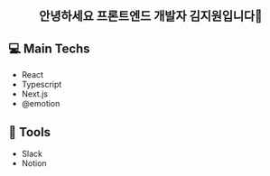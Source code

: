 <h2 align = "center">
안녕하세요
프론트엔드 개발자 김지원입니다👋
</h2>

<p align = "center">
<h2>💻 Main Techs</h2>
<ul>
<li>React</li>
<li>Typescript</li>
<li>Next.js</li>
<li>@emotion</li>
</ul>
<h2>🔧 Tools</h2>
<ul>
<li>Slack</li>
<li>Notion</li>
</ul>
</p>
